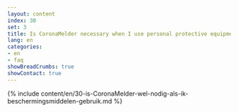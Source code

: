 ```yaml
---
layout: content
index: 30
set: 3
title: Is CoronaMelder necessary when I use personal protective equipment?
lang: en 
categories:
- en
- faq
showBreadCrumbs: true
showContact: true
---
```

{% include content/en/30-is-CoronaMelder-wel-nodig-als-ik-beschermingsmiddelen-gebruik.md %}

